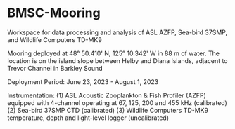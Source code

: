# BMSC-Mooring
Workspace for data processing and analysis of ASL AZFP, Sea-bird 37SMP, and Wildlife Computers TD-MK9 

Mooring deployed at 48° 50.410' N, 125° 10.342' W in 88 m of water. 
The location is on the island slope between Helby and Diana Islands, adjacent to Trevor Channel in Barkley Sound

Deployment Period:
June 23, 2023 - August 1, 2023

Instrumentation:
(1) ASL Acoustic Zooplankton & Fish Profiler (AZFP) equipped with 4-channel operating at 67, 125, 200 and 455 kHz (calibrated)
(2) Sea-bird 37SMP CTD (calibrated)
(3) Wildlife Computers TD-MK9 temperature, depth and light-level logger (uncalibrated)
